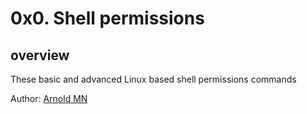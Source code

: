 # 0x0. Shell permissions
## overview 
These basic and advanced Linux based shell permissions commands

Author: [Arnold MN](https://twitter.com/ArnoldMumbere)
